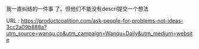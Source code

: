 我一直纠结的一件事 
 了。但他们不能没有descri提交一个想法 
   
  URL : https://productcoalition.com/ask-people-for-problems-not-ideas-3cc2a09b888a?utm_source=wanqu.co&utm_campaign=Wanqu+Daily&utm_medium=website